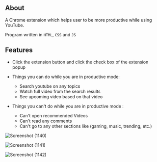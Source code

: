 ## About

A Chrome extension which helps user to be more productive while using YouTube.

Program written in `HTML`, `CSS` and `JS`

## Features

- Click the extension button and click the check box of the extension popup
  
- Things you can do while you are in productive mode:

  - Search youtube on any topics
  - Watch full video from the search results
  - See upcoming video based on that video

- Things you can't do while you are in productive mode :
  - Can't open recommended Videos
  - Can't read any comments
  - Can't go to any other sections like (gaming, music, trending, etc.)


 
![Screenshot (1140)](https://github.com/khushi-jagwani13/Get-Productive-Youtube-extension/assets/101161240/2984c6d2-8b73-4e25-aaf5-ac6792c3724f)

![Screenshot (1141)](https://github.com/khushi-jagwani13/Get-Productive-Youtube-extension/assets/101161240/f9508f7b-7028-42e6-9239-ebedc67701b6)

![Screenshot (1142)](https://github.com/khushi-jagwani13/Get-Productive-Youtube-extension/assets/101161240/97947db2-42f9-4d14-8750-6e25ab930503)



